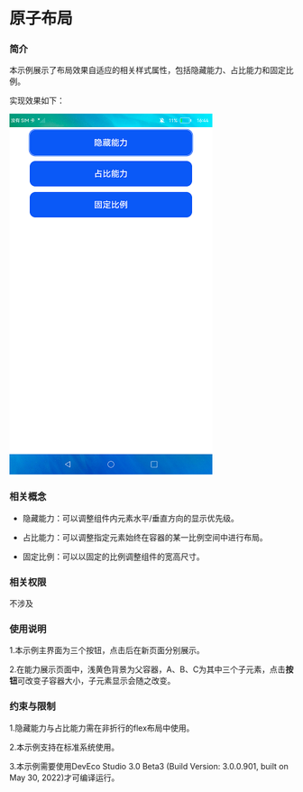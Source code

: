 # 原子布局

### 简介

本示例展示了布局效果自适应的相关样式属性，包括隐藏能力、占比能力和固定比例。

实现效果如下：

![](screenshots/device/button.png)

### 相关概念

-  隐藏能力：可以调整组件内元素水平/垂直方向的显示优先级。

-  占比能力：可以调整指定元素始终在容器的某一比例空间中进行布局。

-  固定比例：可以以固定的比例调整组件的宽高尺寸。

### 相关权限

不涉及

### 使用说明

1.本示例主界面为三个按钮，点击后在新页面分别展示。

2.在能力展示页面中，浅黄色背景为父容器，A、B、C为其中三个子元素，点击**按钮**可改变子容器大小，子元素显示会随之改变。

### 约束与限制

1.隐藏能力与占比能力需在非折行的flex布局中使用。

2.本示例支持在标准系统使用。

3.本示例需要使用DevEco Studio 3.0 Beta3 (Build Version: 3.0.0.901, built on May 30, 2022)才可编译运行。